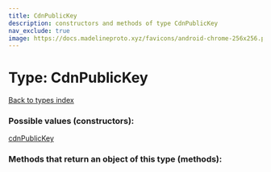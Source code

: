 ```yaml
---
title: CdnPublicKey
description: constructors and methods of type CdnPublicKey
nav_exclude: true
image: https://docs.madelineproto.xyz/favicons/android-chrome-256x256.png
---
```

# Type: CdnPublicKey
[Back to types index](index.html)



### Possible values (constructors):

[cdnPublicKey](/API_docs/constructors/cdnPublicKey.html)  



### Methods that return an object of this type (methods):



